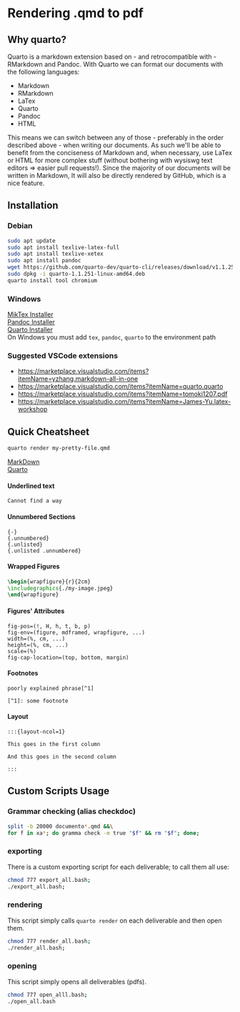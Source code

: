 # Rendering .qmd to pdf
## Why quarto?
Quarto is a markdown extension based on - and retrocompatible with - RMarkdown and Pandoc.
With Quarto we can format our documents with the following languages:
- Markdown
- RMarkdown
- LaTex
- Quarto
- Pandoc
- HTML

This means we can switch between any of those - preferably in the order described above - when writing our documents. As such we'll be able to benefit from the conciseness of Markdown and, when necessary, use LaTex or HTML for more complex stuff (without bothering with wysiswg text editors => easier pull requests!).
Since the majority of our documents will be written in Markdown, It will also be directly rendered by GitHub, which is a nice feature.

## Installation
### Debian
```bash
sudo apt update
sudo apt install texlive-latex-full
sudo apt install texlive-xetex
sudo apt install pandoc
wget https://github.com/quarto-dev/quarto-cli/releases/download/v1.1.251/quarto-1.1.251-linux-amd64.deb
sudo dpkg -i quarto-1.1.251-linux-amd64.deb
quarto install tool chromium
```

### Windows
[MikTex Installer](https://miktex.org/download)  
[Pandoc Installer](https://pandoc.org/installing.html)  
[Quarto Installer](https://quarto.org/docs/get-started/)  
On Windows you must add `tex`, `pandoc`, `quarto` to the environment path  

### Suggested VSCode extensions
- https://marketplace.visualstudio.com/items?itemName=yzhang.markdown-all-in-one
- https://marketplace.visualstudio.com/items?itemName=quarto.quarto
- https://marketplace.visualstudio.com/items?itemName=tomoki1207.pdf
- https://marketplace.visualstudio.com/items?itemName=James-Yu.latex-workshop

## Quick Cheatsheet

```bash
quarto render my-pretty-file.qmd
```
[MarkDown](https://www.markdownguide.org/basic-syntax)  
[Quarto](https://quarto.org/docs/authoring/figures.html)

#### Underlined text
```rmd
Cannot find a way
```
#### Unnumbered Sections
```rmd
{-}
{.unnumbered}
{.unlisted}
{.unlisted .unnumbered}
```
#### Wrapped Figures
```latex
\begin{wrapfigure}{r}{2cm}
\includegraphics{./my-image.jpeg}
\end{wrapfigure}
```
#### Figures' Attributes
```rmd
fig-pos=(!, H, h, t, b, p)
fig-env=(figure, mdframed, wrapfigure, ...)
width=(%, cm, ...)
height=(%, cm, ...)
scale=(%)
fig-cap-location=(top, bottom, margin)
```

#### Footnotes
```rmd
poorly explained phrase[^1]

[^1]: some footnote

```

#### Layout
```rmd
:::{layout-ncol=1}

This goes in the first column

And this goes in the second column

:::
```

## Custom Scripts Usage

### Grammar checking (alias checkdoc)
```bash
split -b 20000 documento*.qmd &&\
for f in xa*; do gramma check -m true "$f" && rm "$f"; done;
```

### exporting
There is a custom exporting script for each deliverable; to call them all use:
```bash
chmod 777 export_all.bash;
./export_all.bash;
```

### rendering
This script simply calls `quarto render` on each deliverable and then open them.
```bash
chmod 777 render_all.bash;
./render_all.bash;
```

### opening
This script simply opens all deliverables (pdfs).
```bash
chmod 777 open_alll.bash;
./open_all.bash
```